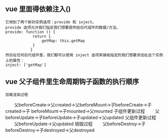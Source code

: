 ## vue 里面得依赖注入()
    它用到了两个新的实例选项：provide 和 inject。
    provide 选项允许我们指定我们想要提供给后代组件的数据/方法。
    provide: function () {
                return {
                    getMap: this.getMap
                }
               }
    然后在任何后代组件里，我们都可以使用 inject 选项来接收指定的我们想要添加在这个实例上的属性：
    inject: ['getMap']
## vue 父子组件里生命周期钩子函数的执行顺序
    加载渲染过程
　　父beforeCreate->父created->父beforeMount->子beforeCreate->子created->子             beforeMount->子mounted->父mounted
    子组件更新过程
　　父beforeUpdate->子beforeUpdate->子updated->父updated
    父组件更新过程
　　父beforeUpdate->父updated
    销毁过程
　　父beforeDestroy->子beforeDestroy->子destroyed->父destroyed
